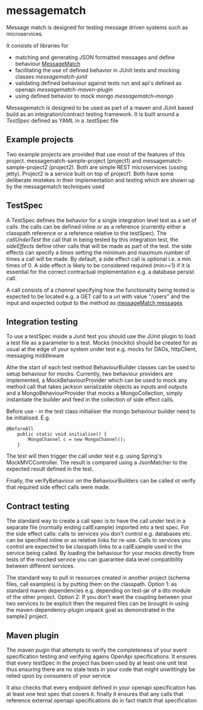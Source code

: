 # messagematch

Message match is designed for testing message driven systems such as microservices.

It consists of libraries for 
 - matching and generating JSON formatted messages and define behaviour [MessageMatch](messagematch/README.md)
 - facilitating the use of defined behavior in JUnit tests and mocking classes *messagematch-junit*
 - validating defined behaviour against tests run and api's defined as openapi *messagematch-maven-plugin*
 - using defined behavior to mock mongo *messagematch-mongo*

Messagematch is designed to be used as part of a maven and JUnit based build as an integration/contract testing framework. It is built around a *TestSpec* defined as YAML in a .testSpec file

## Example projects
Two example projects are provided that use most of the features of this project. messagematch-sample-project (project1) and messagematch-sample-project2 (project2). Both are simple REST microservices (ussing jetty). Project2 is a service built on top of project1. Both have some deliberate mistekes in their implementation and testing which are shown up by the messagematch techniques used

## TestSpec
A TestSpec defines the behavior for a single integration level test as a set of calls. the calls can be defined inline or as a reference (currently either a classpath reference or a reference relative to the testSpec).
The *callUnderTest* the call that in being tested by this integration test, the *sideEffects* define other calls that will be made as part of the test. the side effects can specify a *times* setting the minimum and maximum number of times a call will be made.
By default, a side effect call is optional i.e. a min times of 0. A side effect is likely to be considered required (min>=1) if it is essential for the correct contractual implementation e.g. a database persist call.


A call consists of a *channel* specifying how the functionality being tested is expected to be located e.g. a GET call to a uri with value "/users" and the input and expected output to the method as [messageMatch messages](messagematch/README.md)

## Integration testing
To use a testSpec inside a Junit test you should use the JUnit plugin to load a test file as a parameter to a test. Mocks (mockito) should be created for as usual at the edge of your system under test e.g. mocks for DAOs, httpClient, messaging middleware

Athe the start of each test method BehaviourBuilder classes can be used to setup behaviour for mocks. Currently, two behaviour providers are implemented, a MockBehaviourProvider which can be used to mock any method call that takes jackson serializable objects as inputs and outputs and a MongoBehaviourProvider that mocks a MongoCollection, simply instantiate the builder and feed in the collection of side effect calls.

Before use - in the test class initialiser the mongo behaviour builder need to be initialised. E.g.
```
@BeforeAll
    public static void initialise() {
        MongoChannel c = new MongoChannel();
    }
```

The test will then trigger the call under test e.g. using Spring's MockMVCController. The result is compared using a JsonMatcher to the expected result defined in the test.

Finally, the verifyBehaviour on the BehaviourBuilders can be called ot verify that required side effect calls were made.

## Contract testing
The standard way to create a call spec is to have the call under test in a separate file (normally ending callExample) imported into a test spec. For the side effect calls: calls to services you don't control e.g. databases etc. can be specified inline or as relative links for re-use. Calls to services you control are expected to be classpath links to a callExample used in the service being called. By loading the behaviour for your mocks directly from tests of the mocked service you can guarantee data level compatibility between different services.

The standard way to pull in resources created in another project (schema files, call examples) is by putting them on the classpath. Option 1: as standard maven dependencies e.g. depending on test-jar of a dto module of the other project. Option 2: If you don't want the coupling between your two services to be explicit then the required files can be brought in using the maven-dependency-plugin unpack goal as demonstrated in the sample2 project.

## Maven plugin

The maven pugin that attempts to verify the completeness of your event specification testing and verifying agains OpenApi specifications. It ensures that every testSpec in the project has been used by at least one unit test thus ensuring there are no stale tests in your code that might unwittingly be relied upon by consumers of your service

It also checks that every endpoint defined in your openapi specification has at least one test spec that covers it. finally it ensures that any calls that reference external openapi specifications do in fact match that specification





